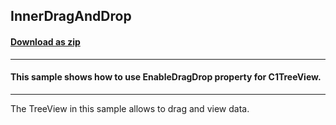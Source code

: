 ## InnerDragAndDrop
#### [Download as zip](https://grapecity.github.io/DownGit/#/home?url=https://github.com/GrapeCity/ComponentOne-WinForms-Samples/tree/master/NetFramework\TreeView\CS\InnerDragAndDrop\InnerDragAndDrop)
____
#### This sample shows how to use EnableDragDrop property for C1TreeView.
____
The TreeView in this sample allows to drag and view data.
